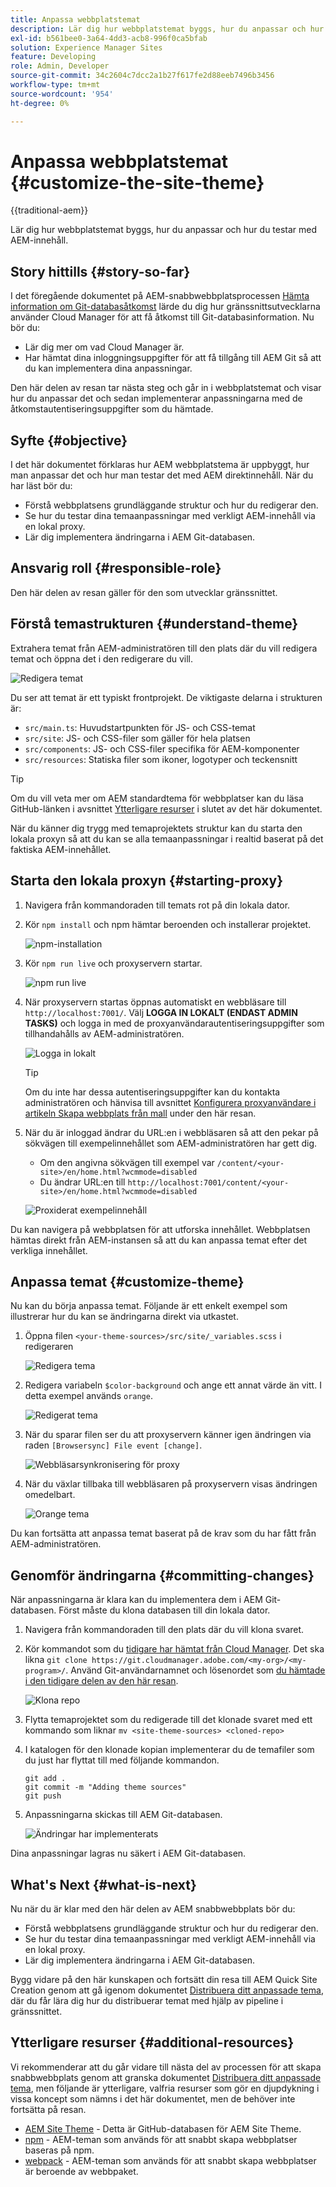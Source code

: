 ```yaml
---
title: Anpassa webbplatstemat
description: Lär dig hur webbplatstemat byggs, hur du anpassar och hur du testar med AEM-innehåll.
exl-id: b561bee0-3a64-4dd3-acb8-996f0ca5bfab
solution: Experience Manager Sites
feature: Developing
role: Admin, Developer
source-git-commit: 34c2604c7dcc2a1b27f617fe2d88eeb7496b3456
workflow-type: tm+mt
source-wordcount: '954'
ht-degree: 0%

---
```


# Anpassa webbplatstemat {#customize-the-site-theme}

{{traditional-aem}}

Lär dig hur webbplatstemat byggs, hur du anpassar och hur du testar med AEM-innehåll.

## Story hittills {#story-so-far}

I det föregående dokumentet på AEM-snabbwebbplatsprocessen [Hämta information om Git-databasåtkomst](retrieve-access.md) lärde du dig hur gränssnittsutvecklarna använder Cloud Manager för att få åtkomst till Git-databasinformation. Nu bör du:

* Lär dig mer om vad Cloud Manager är.
* Har hämtat dina inloggningsuppgifter för att få tillgång till AEM Git så att du kan implementera dina anpassningar.

Den här delen av resan tar nästa steg och går in i webbplatstemat och visar hur du anpassar det och sedan implementerar anpassningarna med de åtkomstautentiseringsuppgifter som du hämtade.

## Syfte {#objective}

I det här dokumentet förklaras hur AEM webbplatstema är uppbyggt, hur man anpassar det och hur man testar det med AEM direktinnehåll. När du har läst bör du:

* Förstå webbplatsens grundläggande struktur och hur du redigerar den.
* Se hur du testar dina temaanpassningar med verkligt AEM-innehåll via en lokal proxy.
* Lär dig implementera ändringarna i AEM Git-databasen.

## Ansvarig roll {#responsible-role}

Den här delen av resan gäller för den som utvecklar gränssnittet.

## Förstå temastrukturen {#understand-theme}

Extrahera temat från AEM-administratören till den plats där du vill redigera temat och öppna det i den redigerare du vill.

![Redigera temat](assets/edit-theme.png)

Du ser att temat är ett typiskt frontprojekt. De viktigaste delarna i strukturen är:

* `src/main.ts`: Huvudstartpunkten för JS- och CSS-temat
* `src/site`: JS- och CSS-filer som gäller för hela platsen
* `src/components`: JS- och CSS-filer specifika för AEM-komponenter
* `src/resources`: Statiska filer som ikoner, logotyper och teckensnitt

>[!TIP]
>
>Om du vill veta mer om AEM standardtema för webbplatser kan du läsa GitHub-länken i avsnittet [Ytterligare resurser](#additional-resources) i slutet av det här dokumentet.

När du känner dig trygg med temaprojektets struktur kan du starta den lokala proxyn så att du kan se alla temaanpassningar i realtid baserat på det faktiska AEM-innehållet.

## Starta den lokala proxyn {#starting-proxy}

1. Navigera från kommandoraden till temats rot på din lokala dator.
1. Kör `npm install` och npm hämtar beroenden och installerar projektet.

   ![npm-installation](assets/npm-install.png)

1. Kör `npm run live` och proxyservern startar.

   ![npm run live](assets/npm-run-live.png)

1. När proxyservern startas öppnas automatiskt en webbläsare till `http://localhost:7001/`. Välj **LOGGA IN LOKALT (ENDAST ADMIN TASKS)** och logga in med de proxyanvändarautentiseringsuppgifter som tillhandahålls av AEM-administratören.

   ![Logga in lokalt](assets/sign-in-locally.png)

   >[!TIP]
   >
   >Om du inte har dessa autentiseringsuppgifter kan du kontakta administratören och hänvisa till avsnittet [Konfigurera proxyanvändare i artikeln Skapa webbplats från mall](/help/journey-sites/quick-site/create-site.md#proxy-user) under den här resan.

1. När du är inloggad ändrar du URL:en i webbläsaren så att den pekar på sökvägen till exempelinnehållet som AEM-administratören har gett dig.

   * Om den angivna sökvägen till exempel var `/content/<your-site>/en/home.html?wcmmode=disabled`
   * Du ändrar URL:en till `http://localhost:7001/content/<your-site>/en/home.html?wcmmode=disabled`

   ![Proxiderat exempelinnehåll](assets/proxied-sample-content.png)

Du kan navigera på webbplatsen för att utforska innehållet. Webbplatsen hämtas direkt från AEM-instansen så att du kan anpassa temat efter det verkliga innehållet.

## Anpassa temat {#customize-theme}

Nu kan du börja anpassa temat. Följande är ett enkelt exempel som illustrerar hur du kan se ändringarna direkt via utkastet.

1. Öppna filen `<your-theme-sources>/src/site/_variables.scss` i redigeraren

   ![Redigera tema](assets/edit-theme.png)

1. Redigera variabeln `$color-background` och ange ett annat värde än vitt. I detta exempel används `orange`.

   ![Redigerat tema](assets/edited-theme.png)

1. När du sparar filen ser du att proxyservern känner igen ändringen via raden `[Browsersync] File event [change]`.

   ![Webbläsarsynkronisering för proxy](assets/proxy-browsersync.png)

1. När du växlar tillbaka till webbläsaren på proxyservern visas ändringen omedelbart.

   ![Orange tema](assets/orange-theme.png)

Du kan fortsätta att anpassa temat baserat på de krav som du har fått från AEM-administratören.

## Genomför ändringarna {#committing-changes}

När anpassningarna är klara kan du implementera dem i AEM Git-databasen. Först måste du klona databasen till din lokala dator.

1. Navigera från kommandoraden till den plats där du vill klona svaret.
1. Kör kommandot som du [tidigare har hämtat från Cloud Manager](retrieve-access.md). Det ska likna `git clone https://git.cloudmanager.adobe.com/<my-org>/<my-program>/`. Använd Git-användarnamnet och lösenordet som [du hämtade i den tidigare delen av den här resan](retrieve-access.md).

   ![Klona repo](assets/clone-repo.png)

1. Flytta temaprojektet som du redigerade till det klonade svaret med ett kommando som liknar `mv <site-theme-sources> <cloned-repo>`
1. I katalogen för den klonade kopian implementerar du de temafiler som du just har flyttat till med följande kommandon.

   ```text
   git add .
   git commit -m "Adding theme sources"
   git push
   ```

1. Anpassningarna skickas till AEM Git-databasen.

   ![Ändringar har implementerats](assets/changes-committed.png)

Dina anpassningar lagras nu säkert i AEM Git-databasen.

## What&#39;s Next {#what-is-next}

Nu när du är klar med den här delen av AEM snabbwebbplats bör du:

* Förstå webbplatsens grundläggande struktur och hur du redigerar den.
* Se hur du testar dina temaanpassningar med verkligt AEM-innehåll via en lokal proxy.
* Lär dig implementera ändringarna i AEM Git-databasen.

Bygg vidare på den här kunskapen och fortsätt din resa till AEM Quick Site Creation genom att gå igenom dokumentet [Distribuera ditt anpassade tema](deploy-theme.md), där du får lära dig hur du distribuerar temat med hjälp av pipeline i gränssnittet.

## Ytterligare resurser {#additional-resources}

Vi rekommenderar att du går vidare till nästa del av processen för att skapa snabbwebbplats genom att granska dokumentet [Distribuera ditt anpassade tema](deploy-theme.md), men följande är ytterligare, valfria resurser som gör en djupdykning i vissa koncept som nämns i det här dokumentet, men de behöver inte fortsätta på resan.

* [AEM Site Theme](https://github.com/adobe/aem-site-template-standard-theme-e2e) - Detta är GitHub-databasen för AEM Site Theme.
* [npm](https://www.npmjs.com) - AEM-teman som används för att snabbt skapa webbplatser baseras på npm.
* [webpack](https://webpack.js.org) - AEM-teman som används för att snabbt skapa webbplatser är beroende av webbpaket.
